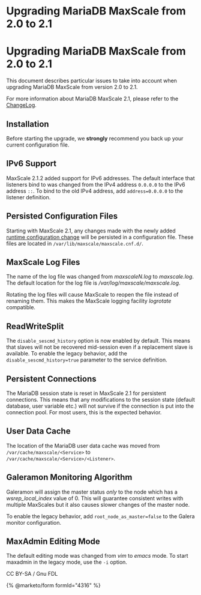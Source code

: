 
# Upgrading MariaDB MaxScale from 2.0 to 2.1

# Upgrading MariaDB MaxScale from 2.0 to 2.1


This document describes particular issues to take into account when upgrading
MariaDB MaxScale from version 2.0 to 2.1.


For more information about MariaDB MaxScale 2.1, please refer to the
[ChangeLog](../mariadb-maxscale-24-changelog.md).


## Installation


Before starting the upgrade, we **strongly** recommend you back up your current
configuration file.


## IPv6 Support


MaxScale 2.1.2 added support for IPv6 addresses. The default interface that listeners bind to
was changed from the IPv4 address `0.0.0.0` to the IPv6 address `::`. To bind to the old IPv4 address,
add `address=0.0.0.0` to the listener definition.


## Persisted Configuration Files


Starting with MaxScale 2.1, any changes made with the newly added
[runtime configuration change](../maxscale-24-reference/mariadb-maxscale-24-maxadmin-admin-interface.md#runtime-configuration-changes)
will be persisted in a configuration file. These files are located in `/var/lib/maxscale/maxscale.cnf.d/`.


## MaxScale Log Files


The name of the log file was changed from *maxscaleN.log* to *maxscale.log*. The
default location for the log file is */var/log/maxscale/maxscale.log*.


Rotating the log files will cause MaxScale to reopen the file instead of
renaming them. This makes the MaxScale logging facility *logrotate* compatible.


## ReadWriteSplit


The `disable_sescmd_history` option is now enabled by default. This means that
slaves will not be recovered mid-session even if a replacement slave is
available. To enable the legacy behavior, add the `disable_sescmd_history=true`
parameter to the service definition.


## Persistent Connections


The MariaDB session state is reset in MaxScale 2.1 for persistent
connections. This means that any modifications to the session state (default
database, user variable etc.) will not survive if the connection is put into the
connection pool. For most users, this is the expected behavior.


## User Data Cache


The location of the MariaDB user data cache was moved from
`/var/cache/maxscale/<Service>` to `/var/cache/maxscale/<Service>/<Listener>`.


## Galeramon Monitoring Algorithm


Galeramon will assign the master status *only* to the node which has a
*wsrep_local_index* value of 0. This will guarantee consistent writes with
multiple MaxScales but it also causes slower changes of the master node.


To enable the legacy behavior, add `root_node_as_master=false` to the Galera
monitor configuration.


## MaxAdmin Editing Mode


The default editing mode was changed from *vim* to *emacs* mode. To start
maxadmin in the legacy mode, use the `-i` option.


CC BY-SA / Gnu FDL


{% @marketo/form formId="4316" %}
